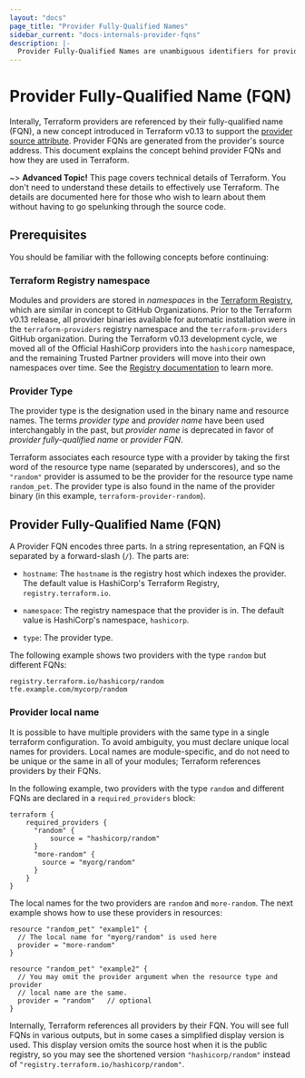```yaml
---
layout: "docs"
page_title: "Provider Fully-Qualified Names"
sidebar_current: "docs-internals-provider-fqns"
description: |-
  Provider Fully-Qualified Names are unambiguous identifiers for providers which allow users to define multiple providers with the same type in a configuration.
---
```


# Provider Fully-Qualified Name (FQN)

Interally, Terraform providers are referenced by their fully-qualified name
(FQN), a new concept introduced in Terraform v0.13 to support the 
[provider source attribute](../configuration/terraform.html#inpage-source). Provider FQNs
are generated from the provider's source address. This document explains
the concept behind provider FQNs and how they are used in Terraform. 

~> **Advanced Topic!** This page covers technical details of Terraform. You
don't need to understand these details to effectively use Terraform. The details
are documented here for those who wish to learn about them without having to go
spelunking through the source code.

## Prerequisites 

You should be familiar with the following concepts before continuing:

### Terraform Registry namespace 

Modules and providers are stored in *namespaces* in the [Terraform Registry](https://registry.terraform.io), which are similar in concept to GitHub Organizations. Prior to the Terraform v0.13 release, all provider binaries available for automatic installation were in the `terraform-providers` registry namespace and the `terraform-providers` GitHub organization. During the Terraform v0.13 development cycle, we moved all of the Official HashiCorp providers into the `hashicorp` namespace, and the remaining Trusted Partner
providers will move into their own namespaces over time. See the [Registry documentation](../registry/index.html) to learn more. 

### Provider Type

The provider type is the designation used in the binary name and resource names.
The terms _provider type_ and _provider name_ have been used interchangably in
the past, but _provider name_ is deprecated in favor of _provider
fully-qualified name_ or _provider FQN_.

Terraform associates each resource type with a provider by taking the first word
of the resource type name (separated by underscores), and so the `"random"`
provider is assumed to be the provider for the resource type name
`random_pet`. The provider type is also found in the name of the provider
binary (in this example, `terraform-provider-random`).

## Provider Fully-Qualified Name (FQN)
A Provider FQN encodes three parts. In a string representation, an FQN is
separated by a forward-slash (`/`). The parts are:

* `hostname`: The `hostname` is the registry host which indexes the provider.
  The default value is HashiCorp's Terraform Registry, `registry.terraform.io`.

* `namespace`: The registry namespace that the provider is in. The default value
  is HashiCorp's namespace, `hashicorp`.

* `type`: The provider type.

The following example shows two providers with the type `random` but different FQNs:

```
registry.terraform.io/hashicorp/random
tfe.example.com/mycorp/random
```

### Provider local name
It is possible to have multiple providers with the same type in a single
terraform configuration. To avoid ambiguity, you must declare unique local names
for providers. Local names are module-specific, and do not need to be unique or
the same in all of your modules; Terraform references providers by their FQNs.

In the following example, two providers with the type `random` and different
FQNs are declared in a `required_providers` block:

```hcl
terraform {
    required_providers {
      "random" {
          source = "hashicorp/random"
      }
      "more-random" { 
        source = "myorg/random"
      }
    }
}
```

The local names for the two providers are `random` and `more-random`. The next
example shows how to use these providers in resources:

```hcl
resource "random_pet" "example1" {
  // The local name for "myorg/random" is used here
  provider = "more-random"
}

resource "random_pet" "example2" {
  // You may omit the provider argument when the resource type and provider
  // local name are the same.
  provider = "random"   // optional
}
```

Internally, Terraform references all providers by their FQN. You will see full
FQNs in various outputs, but in some cases a simplified display version is used.
This display version omits the source host when it is the public registry, so
you may see the shortened version `"hashicorp/random"` instead of
`"registry.terraform.io/hashicorp/random"`.

